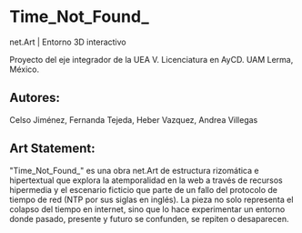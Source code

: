 # Time_Not_Found_
net.Art | Entorno 3D interactivo 

Proyecto del eje integrador de la UEA V. Licenciatura en AyCD. UAM Lerma, México.
## Autores:  
Celso Jiménez, Fernanda Tejeda, Heber Vazquez, Andrea Villegas
## Art Statement:  
"Time_Not_Found_" es una obra net.Art de estructura rizomática e hipertextual que explora la atemporalidad en la web a través de recursos hipermedia y el escenario ficticio que parte de un fallo del protocolo de tiempo de red (NTP por sus siglas en inglés). La pieza no solo representa el colapso del tiempo en internet, sino que lo hace experimentar un entorno donde pasado, presente y futuro se confunden, se repiten o desaparecen. 
